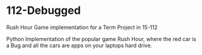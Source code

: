 # 112-Debugged
Rush Hour Game implementation for a Term Project in 15-112

Python Implementation of the popular game Rush Hour, where the red car is a Bug and all the cars are apps on your laptops hard drive.

